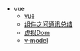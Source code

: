 - vue
  - [vue](page/vue/index.md)
  - [组件之间通讯总结](page/vue/communication.md)
  - [虚拟Dom](page/vue/Virtualdom.md)
  - [v-model](page/vue/v-model.md)
